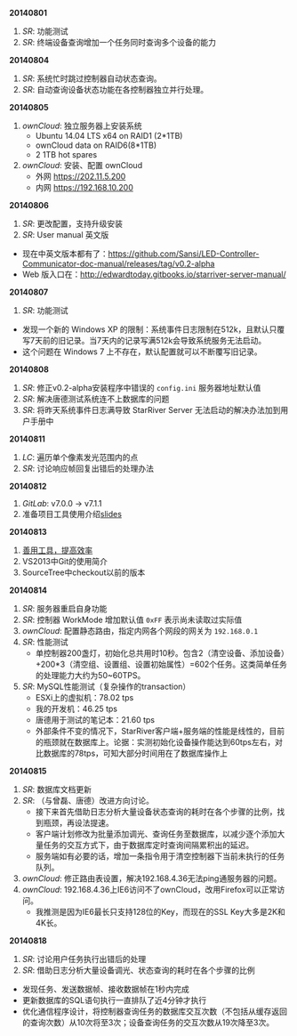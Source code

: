 **20140801**

1. *SR*: 功能测试
2. *SR*: 终端设备查询增加一个任务同时查询多个设备的能力


**20140804**

1. *SR*: 系统忙时跳过控制器自动状态查询。
2. *SR*: 自动查询设备状态功能在各控制器独立并行处理。

**20140805**

1. *ownCloud*: 独立服务器上安装系统
	- Ubuntu 14.04 LTS x64 on RAID1 (2*1TB)
	- ownCloud data on RAID6(8*1TB)
	- 2 1TB hot spares
2. *ownCloud*: 安装、配置 ownCloud
	- 外网 https://202.11.5.200
	- 内网 https://192.168.10.200

**20140806**

1. *SR*: 更改配置，支持升级安装
2. *SR*: User manual 英文版
  - 现在中英文版本都有了：https://github.com/Sansi/LED-Controller-Communicator-doc-manual/releases/tag/v0.2-alpha
  - Web 版入口在：http://edwardtoday.gitbooks.io/starriver-server-manual/

**20140807**

1. *SR*: 功能测试
  - 发现一个新的 Windows XP 的限制：系统事件日志限制在512k，且默认只覆写7天前的旧记录。当7天内的记录写满512k会导致系统服务无法启动。
  - 这个问题在 Windows 7 上不存在，默认配置就可以不断覆写旧记录。

**20140808**

1. *SR*: 修正v0.2-alpha安装程序中错误的 `config.ini` 服务器地址默认值
2. *SR*: 解决唐德测试系统连不上数据库的问题
3. *SR*: 将昨天系统事件日志满导致 StarRiver Server 无法启动的解决办法加到用户手册中

**20140811**

1. *LC*: 遍历单个像素发光范围内的点
2. *SR*: 讨论响应帧回复出错后的处理办法

**20140812**

1. *GitLab*: v7.0.0 -> v7.1.1
2. 准备项目工具使用介绍[slides](http://www.qingpei.me/talks/project-tools/)

**20140813**

1. [善用工具，提高效率](http://www.qingpei.me/talks/project-tools/)
2. VS2013中Git的使用简介
3. SourceTree中checkout以前的版本

**20140814**

1. *SR*: 服务器重启自身功能
2. *SR*: 控制器 WorkMode 增加默认值 `0xFF` 表示尚未读取过实际值
3. *ownCloud*: 配置静态路由，指定内网各个网段的网关为 `192.168.0.1`
4. *SR*: 性能测试
	- 单控制器200盏灯，初始化总共用时10秒。包含2（清空设备、添加设备）+200*3（清空组、设置组、设置初始属性）=602个任务。这类简单任务的处理能力大约为50~60TPS。
5. *SR*: MySQL性能测试（复杂操作的transaction）
	- ESXi上的虚拟机：78.02 tps
	- 我的开发机：46.25 tps
	- 唐德用于测试的笔记本：21.60 tps
	- 外部条件不变的情况下，StarRiver客户端+服务端的性能是线性的，目前的瓶颈就在数据库上。论据：实测初始化设备操作能达到60tps左右，对比数据库的78tps，可知大部分时间用在了数据库操作上

**20140815**

1. *SR*: 数据库文档更新
2. *SR*: （与曾磊、唐德）改进方向讨论。
	- 接下来首先借助日志分析大量设备状态查询的耗时在各个步骤的比例，找到瓶颈，再设法提速。
	- 客户端计划修改为批量添加调光、查询任务至数据库，以减少逐个添加大量任务的交互方式下，由于数据库定时查询间隔累积出的延迟。
	- 服务端如有必要的话，增加一条指令用于清空控制器下当前未执行的任务队列。
3. *ownCloud*: 修正路由表设置，解决192.168.4.36无法ping通服务器的问题。
4. *ownCloud*: 192.168.4.36上IE6访问不了ownCloud，改用Firefox可以正常访问。
	- 我推测是因为IE6最长只支持128位的Key，而现在的SSL Key大多是2K和4K长。

**20140818**

1. *SR*: 讨论用户任务执行出错后的处理
2. *SR*: 借助日志分析大量设备调光、状态查询的耗时在各个步骤的比例
  - 发现任务、发送数据帧、接收数据帧在1秒内完成
  - 更新数据库的SQL语句执行一直排队了近4分钟才执行
  - 优化通信程序设计，将控制器查询任务的数据库交互次数（不包括从缓存返回的查询次数）从10次将至3次；设备查询任务的交互次数从19次降至3次。


